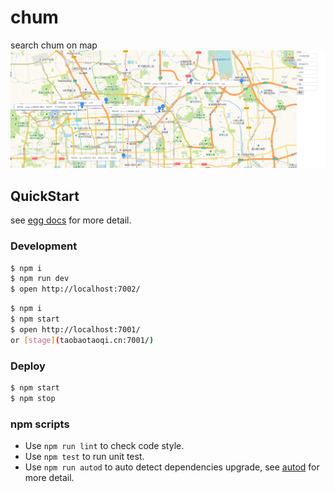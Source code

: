 # chum

search chum on map
![image](https://github.com/ShawnGoethe/chum/raw/master/app/public/20181204230748.png)


## QuickStart

<!-- add docs here for user -->

see [egg docs][egg] for more detail.

### Development

```bash
$ npm i
$ npm run dev
$ open http://localhost:7002/
```

```bash
$ npm i
$ npm start
$ open http://localhost:7001/
or [stage](taobaotaoqi.cn:7001/)
```

### Deploy

```bash
$ npm start
$ npm stop
```

### npm scripts

- Use `npm run lint` to check code style.
- Use `npm test` to run unit test.
- Use `npm run autod` to auto detect dependencies upgrade, see [autod](https://www.npmjs.com/package/autod) for more detail.


[egg]: https://eggjs.org
